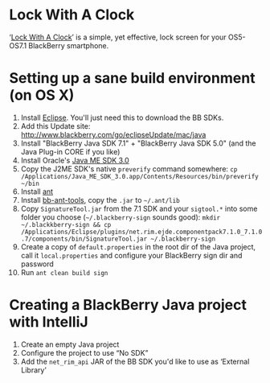 # Lock With A Clock

‘[Lock With A Clock](http://burningsoda.com/software/lock-with-a-clock)’ is a simple, yet effective, lock screen for your OS5-OS7.1 BlackBerry smartphone.

# Setting up a sane build environment (on OS X)
1. Install [Eclipse](http://eclipse.org). You'll just need this to download the BB SDKs.
2. Add this Update site: http://www.blackberry.com/go/eclipseUpdate/mac/java
3. Install "BlackBerry Java SDK 7.1" + "BlackBerry Java SDK 5.0" (and the Java Plug-in CORE if you like)
4. Install Oracle's [Java ME SDK 3.0](http://www.oracle.com/technetwork/java/javasebusiness/downloads/java-archive-downloads-javame-419430.html#sun_java_me_sdk-3.0-rr-mac-JPR)
5. Copy the J2ME SDK's native `preverify` command somewhere: `cp /Applications/Java_ME_SDK_3.0.app/Contents/Resources/bin/preverify ~/bin`
6. Install [ant](http://ant.apache.org)
7. Install [bb-ant-tools](http://bb-ant-tools.sf.net), copy the `.jar` to `~/.ant/lib`
8. Copy `SignatureTool.jar` from the 7.1 SDK and your `sigtool.*` into some folder you choose (`~/.blackberry-sign` sounds good):
   `mkdir ~/.blackkberry-sign && cp /Applications/Eclipse/plugins/net.rim.ejde.componentpack7.1.0_7.1.0.7/components/bin/SignatureTool.jar ~/.blackberry-sign`
9. Create a copy of `default.properties` in the root dir of the Java project, call it `local.properties` and configure your BlackBerry sign dir and password
10. Run `ant clean build sign`

# Creating a BlackBerry Java project with IntelliJ
1. Create an empty Java project
2. Configure the project to use “No SDK”
3. Add the `net_rim_api` JAR of the BB SDK you'd like to use as ‘External Library’
